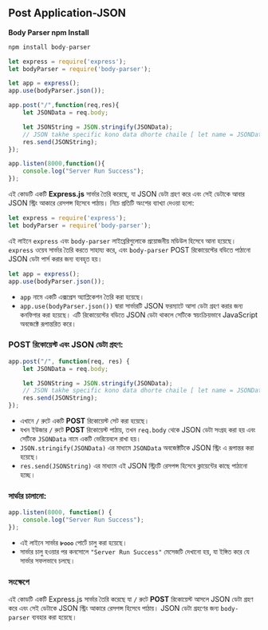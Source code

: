 ## **Post Application-JSON**

**Body  Parser npm Install**

```jsx
npm install body-parser
```

```jsx
let express = require('express');
let bodyParser = require('body-parser');

let app = express();
app.use(bodyParser.json());

app.post("/",function(req,res){
    let JSONData = req.body;

    let JSONString = JSON.stringify(JSONData);
    // JSON takhe specific kono data dhorte chaile [ let name = JSONData['name'];  ]
    res.send(JSONString);
});

app.listen(8000,function(){
    console.log("Server Run Success");
});
```

এই কোডটি একটি **Express.js** সার্ভার তৈরি করেছে, যা JSON ডেটা গ্রহণ করে এবং সেই ডেটাকে আবার JSON স্ট্রিং আকারে রেসপন্স হিসেবে পাঠায়। নিচে প্রতিটি অংশের ব্যাখ্যা দেওয়া হলো:

```jsx
let express = require('express');
let bodyParser = require('body-parser');

```

এই লাইনে `express` এবং `body-parser` লাইব্রেরিগুলোকে প্রয়োজনীয় মডিউল হিসেবে আনা হয়েছে। `express` ওয়েব সার্ভার তৈরি করতে সাহায্য করে, এবং `body-parser` POST রিকোয়েস্টের বডিতে পাঠানো JSON ডেটা পার্স করার জন্য ব্যবহৃত হয়।

```jsx
let app = express();
app.use(bodyParser.json());

```

- `app` নামে একটি এক্সপ্রেস অ্যাপ্লিকেশন তৈরি করা হয়েছে।
- `app.use(bodyParser.json())` দ্বারা সার্ভারটি JSON ফরম্যাটে আসা ডেটা গ্রহণ করার জন্য কনফিগার করা হয়েছে। এটি রিকোয়েস্টের বডিতে JSON ডেটা থাকলে সেটিকে স্বয়ংক্রিয়ভাবে JavaScript অবজেক্টে রূপান্তরিত করে।

### POST রিকোয়েস্ট এবং JSON ডেটা গ্রহণ:

```jsx
app.post("/", function(req, res) {
    let JSONData = req.body;

    let JSONString = JSON.stringify(JSONData);
    // JSON takhe specific kono data dhorte chaile [ let name = JSONData['name'];  ]
    res.send(JSONString);
});

```

- এখানে `/` রুটে একটি **POST** রিকোয়েস্ট সেট করা হয়েছে।
- যখন ইউজার `/` রুটে **POST** রিকোয়েস্ট পাঠায়, তখন `req.body` থেকে JSON ডেটা সংগ্রহ করা হয় এবং সেটিকে `JSONData` নামে একটি ভেরিয়েবলে রাখা হয়।
- `JSON.stringify(JSONData)` এর মাধ্যমে `JSONData` অবজেক্টটিকে JSON স্ট্রিং এ রূপান্তর করা হয়েছে।
- `res.send(JSONString)` এর মাধ্যমে এই JSON স্ট্রিংটি রেসপন্স হিসেবে ক্লায়েন্টের কাছে পাঠানো হচ্ছে।

### সার্ভার চালানো:

```jsx
app.listen(8000, function() {
    console.log("Server Run Success");
});

```

- এই লাইনে সার্ভার **৮০০০** পোর্টে চালু করা হয়েছে।
- সার্ভার চালু হওয়ার পর কনসোলে `"Server Run Success"` মেসেজটি দেখানো হয়, যা ইঙ্গিত করে যে সার্ভার সফলভাবে চলছে।

### সংক্ষেপে

এই কোডটি একটি Express.js সার্ভার তৈরি করেছে যা `/` রুটে **POST** রিকোয়েস্ট আসলে JSON ডেটা গ্রহণ করে এবং সেই ডেটাকে JSON স্ট্রিং আকারে রেসপন্স হিসেবে পাঠায়। JSON ডেটা গ্রহণের জন্য `body-parser` ব্যবহার করা হয়েছে।